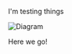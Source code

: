 I'm testing things

![Diagram](http://www.plantuml.com/plantuml/proxy?src=https://www.github.com/Hermitpenguin/UML/blob/main/map_v1.puml)

Here we go!
